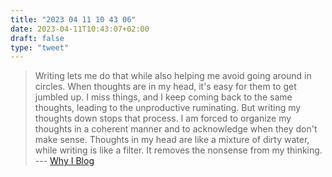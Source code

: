 ```yaml
---
title: "2023 04 11 10 43 06"
date: 2023-04-11T10:43:07+02:00
draft: false
type: "tweet"
---
```


> Writing lets me do that while also helping me avoid going around in circles. When thoughts are in my head, it's easy for them to get jumbled up. I miss things, and I keep coming back to the same thoughts, leading to the unproductive ruminating. But writing my thoughts down stops that process. I am forced to organize my thoughts in a coherent manner and to acknowledge when they don't make sense. Thoughts in my head are like a mixture of dirty water, while writing is like a filter. It removes the nonsense from my thinking. --- [Why I Blog](https://www.dannyguo.com/blog/why-i-blog)
